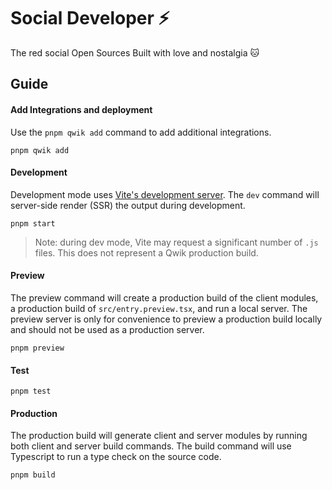 # Social Developer ⚡️

The red social Open Sources Built with love and nostalgia 🐱

## Guide

#### Add Integrations and deployment

Use the `pnpm qwik add` command to add additional integrations.

```shell
pnpm qwik add
```

#### Development

Development mode uses [Vite's development server](https://vitejs.dev/). The `dev` command will server-side render (SSR) the output during development.

```shell
pnpm start
```

> Note: during dev mode, Vite may request a significant number of `.js` files. This does not represent a Qwik production build.

#### Preview

The preview command will create a production build of the client modules, a production build of `src/entry.preview.tsx`, and run a local server. The preview server is only for convenience to preview a production build locally and should not be used as a production server.

```shell
pnpm preview
```

#### Test

```shell
pnpm test
```

#### Production

The production build will generate client and server modules by running both client and server build commands. The build command will use Typescript to run a type check on the source code.

```shell
pnpm build
```
